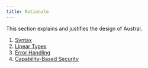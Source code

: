 ```yaml
---
title: Rationale
---
```


This section explains and justifies the design of Austral.

1. [Syntax](/spec/rationale-syntax)
2. [Linear Types](/spec/rationale-linear-types)
3. [Error Handling](/spec/rationale-error-handling)
4. [Capability-Based Security](/spec/rationale-capabilities)
